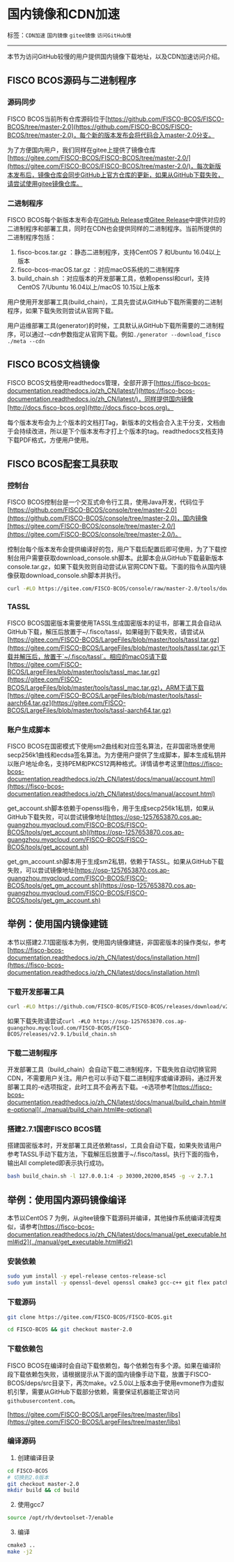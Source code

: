 # 国内镜像和CDN加速

标签：``CDN加速`` ``国内镜像`` ``gitee镜像`` ``访问GitHub慢``

----
本节为访问GitHub较慢的用户提供国内镜像下载地址，以及CDN加速访问介绍。

## FISCO BCOS源码与二进制程序

### 源码同步

FISCO BCOS当前所有仓库源码位于[https://github.com/FISCO-BCOS/FISCO-BCOS/tree/master-2.0](https://github.com/FISCO-BCOS/FISCO-BCOS/tree/master-2.0)，每个新的版本发布会将代码合入master-2.0分支。

为了方便国内用户，我们同样在gitee上提供了镜像仓库[https://gitee.com/FISCO-BCOS/FISCO-BCOS/tree/master-2.0/](https://gitee.com/FISCO-BCOS/FISCO-BCOS/tree/master-2.0/)，每次新版本发布后，镜像仓库会同步GitHub上官方仓库的更新，如果从GitHub下载失败，请尝试使用gitee镜像仓库。

### 二进制程序

FISCO BCOS每个新版本发布会在[GitHub Release](https://github.com/FISCO-BCOS/FISCO-BCOS/releases)或[Gitee Release](https://gitee.com/FISCO-BCOS/FISCO-BCOS/releases)中提供对应的二进制程序和部署工具，同时在CDN也会提供同样的二进制程序。当前所提供的二进制程序包括：

1. fisco-bcos.tar.gz ：静态二进制程序，支持CentOS 7 和Ubuntu 16.04以上版本
1. fisco-bcos-macOS.tar.gz ：对应macOS系统的二进制程序
1. build_chain.sh ：对应版本的开发部署工具，依赖openssl和curl，支持CentOS 7/Ubuntu 16.04以上/macOS 10.15以上版本

用户使用开发部署工具(build_chain)，工具先尝试从GitHub下载所需要的二进制程序，如果下载失败则尝试从官网下载。

用户运维部署工具(generator)的时候，工具默认从GitHub下载所需要的二进制程序，可以通过--cdn参数指定从官网下载。例如`./generator --download_fisco ./meta --cdn`

## FISCO BCOS文档镜像

FISCO BCOS文档使用readthedocs管理，全部开源于[https://fisco-bcos-documentation.readthedocs.io/zh_CN/latest/](https://fisco-bcos-documentation.readthedocs.io/zh_CN/latest/)，同样提供国内镜像[http://docs.fisco-bcos.org](http://docs.fisco-bcos.org)。

每个版本发布会为上个版本的文档打Tag，新版本的文档会合入主干分支，文档由于会持续改进，所以是下个版本发布才打上个版本的tag。readthedocs文档支持下载PDF格式，方便用户使用。

## FISCO BCOS配套工具获取

### 控制台

FISCO BCOS控制台是一个交互式命令行工具，使用Java开发，代码位于[https://github.com/FISCO-BCOS/console/tree/master-2.0](https://github.com/FISCO-BCOS/console/tree/master-2.0)，国内镜像[https://gitee.com/FISCO-BCOS/console/tree/master-2.0/](https://gitee.com/FISCO-BCOS/console/tree/master-2.0/)。

控制台每个版本发布会提供编译好的包，用户下载后配置后即可使用，为了下载控制台用户需要获取download_console.sh脚本。此脚本会从GitHub下载最新版本console.tar.gz，如果下载失败则自动尝试从官网CDN下载。下面的指令从国内镜像获取download_console.sh脚本并执行。

```bash
curl -#LO https://gitee.com/FISCO-BCOS/console/raw/master-2.0/tools/download_console.sh && bash download_console.sh
```

### TASSL

FISCO BCOS国密版本需要使用TASSL生成国密版本的证书，部署工具会自动从GitHub下载，解压后放置于~/.fisco/tassl，如果碰到下载失败，请尝试从[https://gitee.com/FISCO-BCOS/LargeFiles/blob/master/tools/tassl.tar.gz](https://gitee.com/FISCO-BCOS/LargeFiles/blob/master/tools/tassl.tar.gz)下载并解压后，放置于`~/.fisco/tassl`。相应的macOS请下载[https://gitee.com/FISCO-BCOS/LargeFiles/blob/master/tools/tassl_mac.tar.gz](https://gitee.com/FISCO-BCOS/LargeFiles/blob/master/tools/tassl_mac.tar.gz)，ARM下请下载[https://gitee.com/FISCO-BCOS/LargeFiles/blob/master/tools/tassl-aarch64.tar.gz](https://gitee.com/FISCO-BCOS/LargeFiles/blob/master/tools/tassl-aarch64.tar.gz)

### 账户生成脚本

FISCO BCOS在国密模式下使用sm2曲线和对应签名算法，在非国密场景使用secp256k1曲线和ecdsa签名算法。为方便用户提供了生成脚本，脚本生成私钥并以账户地址命名，支持PEM和PKCS12两种格式。详情请参考这里[https://fisco-bcos-documentation.readthedocs.io/zh_CN/latest/docs/manual/account.html](https://fisco-bcos-documentation.readthedocs.io/zh_CN/latest/docs/manual/account.html)

get_account.sh脚本依赖于openssl指令，用于生成secp256k1私钥，如果从GitHub下载失败，可以尝试镜像地址[https://osp-1257653870.cos.ap-guangzhou.myqcloud.com/FISCO-BCOS/FISCO-BCOS/tools/get_account.sh](https://osp-1257653870.cos.ap-guangzhou.myqcloud.com/FISCO-BCOS/FISCO-BCOS/tools/get_account.sh)

get_gm_account.sh脚本用于生成sm2私钥，依赖于TASSL。如果从GitHub下载失败，可以尝试镜像地址[https://osp-1257653870.cos.ap-guangzhou.myqcloud.com/FISCO-BCOS/FISCO-BCOS/tools/get_gm_account.sh](https://osp-1257653870.cos.ap-guangzhou.myqcloud.com/FISCO-BCOS/FISCO-BCOS/tools/get_gm_account.sh)


## 举例：使用国内镜像建链

本节以搭建2.7.1国密版本为例，使用国内镜像建链，非国密版本的操作类似，参考[https://fisco-bcos-documentation.readthedocs.io/zh_CN/latest/docs/installation.html](https://fisco-bcos-documentation.readthedocs.io/zh_CN/latest/docs/installation.html)

### 下载开发部署工具

```bash
curl -#LO https://github.com/FISCO-BCOS/FISCO-BCOS/releases/download/v2.9.1/build_chain.sh
```

如果下载失败请尝试`curl -#LO https://osp-1257653870.cos.ap-guangzhou.myqcloud.com/FISCO-BCOS/FISCO-BCOS/releases/v2.9.1/build_chain.sh`

### 下载二进制程序

开发部署工具（build_chain）会自动下载二进制程序，下载失败自动切换官网CDN，不需要用户关注。用户也可以手动下载二进制程序或编译源码，通过开发部署工具的-e选项指定，此时工具不会再去下载。-e选项参考[https://fisco-bcos-documentation.readthedocs.io/zh_CN/latest/docs/manual/build_chain.html#e-optional](../manual/build_chain.html#e-optional)

### 搭建2.7.1国密FISCO BCOS链

搭建国密版本时，开发部署工具还依赖tassl，工具会自动下载，如果失败请用户参考TASSL手动下载方法，下载解压后放置于~/.fisco/tassl。执行下面的指令，输出All completed即表示执行成功。

```bash
bash build_chain.sh -l 127.0.0.1:4 -p 30300,20200,8545 -g -v 2.7.1
```

## 举例：使用国内源码镜像编译

本节以CentOS 7 为例，从gitee镜像下载源码并编译，其他操作系统编译流程类似，请参考[https://fisco-bcos-documentation.readthedocs.io/zh_CN/latest/docs/manual/get_executable.html#id2](../manual/get_executable.html#id2)

### 安装依赖

```bash
sudo yum install -y epel-release centos-release-scl
sudo yum install -y openssl-devel openssl cmake3 gcc-c++ git flex patch bison gmp-static devtoolset-7
```

### 下载源码

```bash
git clone https://gitee.com/FISCO-BCOS/FISCO-BCOS.git

cd FISCO-BCOS && git checkout master-2.0
```

### 下载依赖包

FISCO BCOS在编译时会自动下载依赖包，每个依赖包有多个源。如果在编译阶段下载依赖包失败，请根据提示从下面的国内镜像手动下载，放置于FISCO-BCOS/deps/src目录下，再次make。v2.5.0以上版本由于使用evmone作为虚拟机引擎，需要从GitHub下载部分依赖，需要保证机器能正常访问`githubusercontent.com`。

[https://gitee.com/FISCO-BCOS/LargeFiles/tree/master/libs](https://gitee.com/FISCO-BCOS/LargeFiles/tree/master/libs)

### 编译源码

1. 创建编译目录

```bash
cd FISCO-BCOS 
# 切换到2.0版本
git checkout master-2.0
mkdir build && cd build
```

2. 使用gcc7
```bash
source /opt/rh/devtoolset-7/enable
```

3. 编译
```bash
cmake3 ..
make -j2
```
